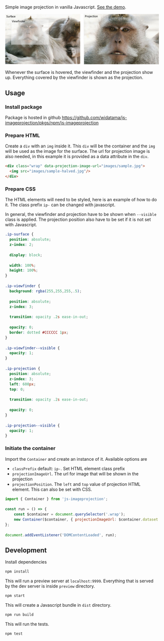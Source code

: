 Simple image projection in vanilla Javascript. [See the demo](http://widatama.github.io/js-imageprojection).

![Image Projection Diagram](/preview/images/diagram.jpg "Image Projection Diagram")

Whenever the surface is hovered, the viewfinder and the projection show up. Everything covered by the viewfinder is shown as the projection.

## Usage

### Install package

Package is hosted in github https://github.com/widatama/js-imageprojection/pkgs/npm/js-imageprojection

### Prepare HTML

Create a `div` with an `img` inside it. This `div` will be the container and the `img` will be used as the image for the surface. The url for projection image is also needed, in this example it is provided as a data attribute in the `div`.
```html
<div class="wrap" data-projection-image-url="images/sample.jpg">
  <img src="images/sample-halved.jpg"/>
</div>
```

### Prepare CSS

The HTML elements will need to be styled, here is an example of how to do it. The class prefix `ip-` can be changed with javascript.

In general, the viewfinder and projection have to be shown when `--visible` class is applied. The projection position also have to be set if it is not set with Javascript.

```css
.ip-surface {
  position: absolute;
  z-index: 2;

  display: block;

  width: 100%;
  height: 100%;
}

.ip-viewfinder {
  background: rgba(255,255,255,.5);

  position: absolute;
  z-index: 3;

  transition: opacity .2s ease-in-out;

  opacity: 0;
  border: dotted #CCCCCC 1px;
}

.ip-viewfinder--visible {
  opacity: 1;
}

.ip-projection {
  position: absolute;
  z-index: 3;
  left: 600px;
  top: 0;

  transition: opacity .2s ease-in-out;

  opacity: 0;
}

.ip-projection--visible {
  opacity: 1;
}
```

### Initiate the container

Import the `Container` and create an instance of it. Available options are
- `classPrefix` default: `ip-`. Set HTML element class prefix
- `projectionImageUrl`. The url for image that will be shown in the projection
- `projectionPosition`. The `left` and `top` value of projection HTML element. This can also be set with CSS.

```javascript
import { Container } from 'js-imageprojection';

const run = () => {
    const $container = document.querySelector('.wrap');
    new Container($container, { projectionImageUrl: $container.dataset.projectionImageUrl });
};

document.addEventListener('DOMContentLoaded', run);
```

## Development

Install dependencies
```bash
npm install
```

This will run a preview server at `localhost:9999`. Everything that is served by the dev server is inside `preview` directory.
```bash
npm start
```

This will create a Javascript bundle in `dist` directory.
```bash
npm run build
```

This will run the tests.
```bash
npm test
```
